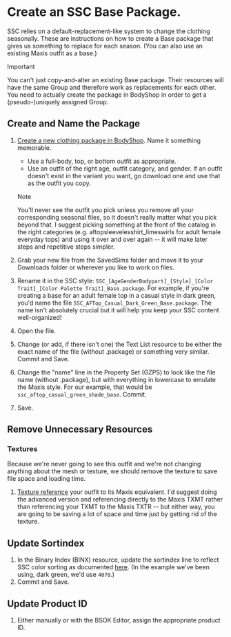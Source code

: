 # Create an SSC Base Package.

SSC relies on a default-replacement-like system to change the clothing seasonally. These are instructions on how to create a Base package that gives us something to replace for each season. (You can also use an existing Maxis outfit as a base.)

> [!IMPORTANT]
> You can't just copy-and-alter an existing Base package. Their resources will have the same Group and therefore work as replacements for each other. You need to actually create the package in BodyShop in order to get a (pseudo-)uniquely assigned Group.

## Create and Name the Package
1. [Create a new clothing package in BodyShop](bodyshop.md). Name it something memorable.
	- Use a full-body, top, or bottom outfit as appropriate.
	- Use an outfit of the right age, outfit category, and gender. If an outfit doesn't exist in the variant you want, go download one and use that as the outfit you copy.
	> [!NOTE]
    > You'll never see the outfit you pick unless you remove *all* your corresponding seasonal files, so it doesn't really matter what you pick beyond that. I suggest picking something at the front of the catalog in the right categories (e.g. aftopsleevelesshirt_limeswirls for adult female everyday tops) and using it over and over again -- it will make later steps and repetitive steps simpler.

1. Grab your new file from the SavedSims folder and move it to your Downloads folder or wherever you like to work on files.

1. Rename it in the SSC style: `SSC_[AgeGenderBodypart]_[Style]_[Color Trait]_[Color Palette Trait]_Base.package`. For example, if you're creating a base for an adult female top in a casual style in dark green, you'd name the file `SSC_AFTop_Casual_Dark_Green_Base.package`. The name isn't absolutely crucial but it will help you keep your SSC content well-organized!

1. Open the file. 

1. Change (or add, if there isn't one) the Text List resource to be either the exact name of the file (without .package) or something very similar. Commit and Save.
1. Change the "name" line in the Property Set (GZPS) to look like the file name (without .package), but with everything in lowercase to emulate the Maxis style. For our example, that would be `ssc_aftop_casual_green_shade_base`. Commit.
1. Save.

## Remove Unnecessary Resources

### Textures
Because we're never going to see this outfit and we're not changing anything about the mesh or texture, we should remove the texture to save file space and loading time. 

1. [Texture reference](/docs/texturereference/tomaxis.md) your outfit to its Maxis equivalent. I'd suggest doing the advanced version and referencing directly to the Maxis TXMT rather than referencing your TXMT to the Maxis TXTR -- but either way, you are going to be saving a lot of space and time just by getting rid of the texture.

## Update Sortindex

1. In the Binary Index (BINX) resource, update the sortindex line to reflect SSC color sorting as documented [here](/docs/scc/sortindexes.md). (In the example we've been using, dark green, we'd use `4070`.)
1. Commit and Save.

## Update Product ID
1. Either manually or with the BSOK Editor, assign the appropriate product ID.